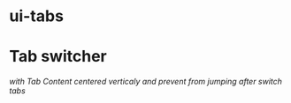 # ui-tabs


<h1>Tab switcher</>
<h6>with Tab Content centered verticaly and prevent from jumping after switch tabs</h6>
